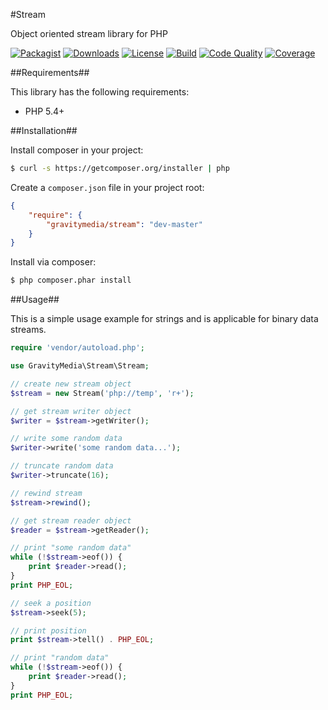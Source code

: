 #Stream

Object oriented stream library for PHP

[![Packagist](https://img.shields.io/packagist/v/gravitymedia/stream.svg)](https://packagist.org/packages/gravitymedia/stream)
[![Downloads](https://img.shields.io/packagist/dt/gravitymedia/stream.svg)](https://packagist.org/packages/gravitymedia/stream)
[![License](https://img.shields.io/packagist/l/gravitymedia/stream.svg)](https://packagist.org/packages/gravitymedia/stream)
[![Build](https://img.shields.io/travis/GravityMedia/Stream.svg)](https://travis-ci.org/GravityMedia/Stream)
[![Code Quality](https://img.shields.io/scrutinizer/g/GravityMedia/Stream.svg)](https://scrutinizer-ci.com/g/GravityMedia/Stream/?branch=master)
[![Coverage](https://img.shields.io/scrutinizer/coverage/g/GravityMedia/Stream.svg)](https://scrutinizer-ci.com/g/GravityMedia/Stream/?branch=master)

##Requirements##

This library has the following requirements:

 - PHP 5.4+

##Installation##

Install composer in your project:

```bash
$ curl -s https://getcomposer.org/installer | php
```

Create a `composer.json` file in your project root:

```json
{
    "require": {
        "gravitymedia/stream": "dev-master"
    }
}
```

Install via composer:

```bash
$ php composer.phar install
```

##Usage##

This is a simple usage example for strings and is applicable for binary data streams.

```php
require 'vendor/autoload.php';

use GravityMedia\Stream\Stream;

// create new stream object
$stream = new Stream('php://temp', 'r+');

// get stream writer object
$writer = $stream->getWriter();

// write some random data
$writer->write('some random data...');

// truncate random data
$writer->truncate(16);

// rewind stream
$stream->rewind();

// get stream reader object
$reader = $stream->getReader();

// print "some random data"
while (!$stream->eof()) {
    print $reader->read();
}
print PHP_EOL;

// seek a position
$stream->seek(5);

// print position
print $stream->tell() . PHP_EOL;

// print "random data"
while (!$stream->eof()) {
    print $reader->read();
}
print PHP_EOL;
```
